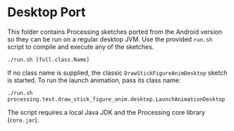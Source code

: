 # Desktop Port

This folder contains Processing sketches ported from the Android version so they can
be run on a regular desktop JVM. Use the provided `run.sh` script to compile and
execute any of the sketches.

```
./run.sh [full.class.Name]
```

If no class name is supplied, the classic `DrawStickFigureAnimDesktop` sketch is
started. To run the launch animation, pass its class name:

```
./run.sh processing.test.draw_stick_figure_anim.desktop.LaunchAnimationDesktop
```

The script requires a local Java JDK and the Processing core library (`core.jar`).
